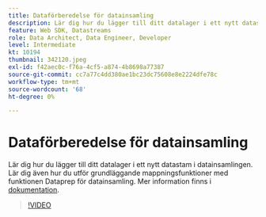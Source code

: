 ```yaml
---
title: Dataförberedelse för datainsamling
description: Lär dig hur du lägger till ditt datalager i ett nytt datastam i datainsamlingen.
feature: Web SDK, Datastreams
role: Data Architect, Data Engineer, Developer
level: Intermediate
kt: 10194
thumbnail: 342120.jpeg
exl-id: f42aec0c-f76a-4cf5-a874-4b8698a77387
source-git-commit: cc7a77c4dd380ae1bc23dc75608e8e2224dfe78c
workflow-type: tm+mt
source-wordcount: '68'
ht-degree: 0%

---
```


# Dataförberedelse för datainsamling

Lär dig hur du lägger till ditt datalager i ett nytt datastam i datainsamlingen. Lär dig även hur du utför grundläggande mappningsfunktioner med funktionen Dataprep för datainsamling. Mer information finns i [dokumentation](https://experienceleague.adobe.com/docs/experience-platform/edge/fundamentals/datastreams.html#data-prep).

>[!VIDEO](https://video.tv.adobe.com/v/342120/?quality=12&learn=on)
